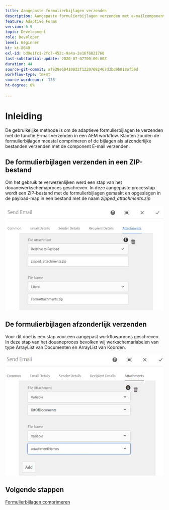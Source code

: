 ```yaml
---
title: Aangepaste formulierbijlagen verzenden
description: Aangepaste formulierbijlagen verzenden met e-mailcomponent
feature: Adaptive Forms
version: 6.5
topic: Development
role: Developer
level: Beginner
kt: kt-8049
exl-id: bd9e1fc1-2fc7-452c-9a4a-2e16f6821760
last-substantial-update: 2020-07-07T00:00:00Z
duration: 44
source-git-commit: af928e60410022f12207082467d3bd9b818af59d
workflow-type: tm+mt
source-wordcount: '136'
ht-degree: 0%

---
```


# Inleiding



De gebruikelijke methode is om de adaptieve formulierbijlagen te verzenden met de functie E-mail verzenden in een AEM workflow.
Klanten zouden de formulierbijlagen meestal comprimeren of de bijlagen als afzonderlijke bestanden verzenden met de component E-mail verzenden.

## De formulierbijlagen verzenden in een ZIP-bestand

Om het gebruik te verwezenlijken werd een stap van het douanewerkschemaproces geschreven. In deze aangepaste processtap wordt een ZIP-bestand met de formulierbijlagen gemaakt en opgeslagen in de payload-map in een bestand met de naam *zipped_attachments.zip*

![send-form-attachments](assets/send-form-attachments.JPG)

## De formulierbijlagen afzonderlijk verzenden

Voor dit doel is een stap voor een aangepast workflowproces geschreven. In deze stap van het douaneproces bevolken wij werkschemariabelen van type ArrayList van Documenten en ArrayList van Koorden.

![send-list-of-documents](assets/send-list-of-documents.JPG)

## Volgende stappen

[Formulierbijlagen comprimeren](./custom-process-step.md)
